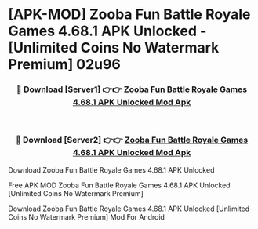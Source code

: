 # [APK-MOD] Zooba  Fun Battle Royale Games 4.68.1 APK Unlocked - [Unlimited Coins No Watermark Premium] 02u96



<div align="center">
<h3>🔴 Download [Server1] 👉👉 <a href="https://momento.my/?title=Zooba__Fun_Battle_Royale_Games_4.68.1_APK_Unlocked">Zooba  Fun Battle Royale Games 4.68.1 APK Unlocked Mod Apk</a></h3><br>

<h3>🔴 Download [Server2] 👉👉 <a href="https://momento.my/?title=Zooba__Fun_Battle_Royale_Games_4.68.1_APK_Unlocked">Zooba  Fun Battle Royale Games 4.68.1 APK Unlocked Mod Apk</a></h3>
</div>



Download Zooba  Fun Battle Royale Games 4.68.1 APK Unlocked 

Free APK MOD Zooba  Fun Battle Royale Games 4.68.1 APK Unlocked [Unlimited Coins No Watermark Premium]

Download Zooba  Fun Battle Royale Games 4.68.1 APK Unlocked [Unlimited Coins No Watermark Premium] Mod For Android
